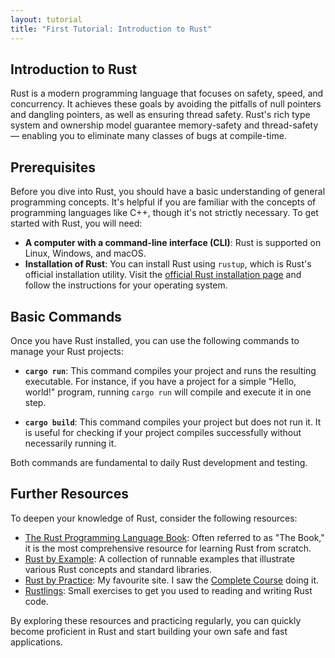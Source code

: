 ```yaml
---
layout: tutorial
title: "First Tutorial: Introduction to Rust"
---
```


## Introduction to Rust

Rust is a modern programming language that focuses on safety, speed, and concurrency. It achieves these goals by avoiding the pitfalls of null pointers and dangling pointers, as well as ensuring thread safety. Rust's rich type system and ownership model guarantee memory-safety and thread-safety — enabling you to eliminate many classes of bugs at compile-time.

## Prerequisites

Before you dive into Rust, you should have a basic understanding of general programming concepts. It's helpful if you are familiar with the concepts of programming languages like C++, though it's not strictly necessary. To get started with Rust, you will need:

- **A computer with a command-line interface (CLI)**: Rust is supported on Linux, Windows, and macOS.
- **Installation of Rust**: You can install Rust using `rustup`, which is Rust's official installation utility. Visit the [official Rust installation page](https://www.rust-lang.org/tools/install) and follow the instructions for your operating system.

## Basic Commands

Once you have Rust installed, you can use the following commands to manage your Rust projects:

- **`cargo run`**: This command compiles your project and runs the resulting executable. For instance, if you have a project for a simple "Hello, world!" program, running `cargo run` will compile and execute it in one step.

- **`cargo build`**: This command compiles your project but does not run it. It is useful for checking if your project compiles successfully without necessarily running it.

Both commands are fundamental to daily Rust development and testing.

## Further Resources

To deepen your knowledge of Rust, consider the following resources:

- [The Rust Programming Language Book](https://doc.rust-lang.org/book/): Often referred to as "The Book," it is the most comprehensive resource for learning Rust from scratch.
- [Rust by Example](https://doc.rust-lang.org/rust-by-example/): A collection of runnable examples that illustrate various Rust concepts and standard libraries.
- [Rust by Practice](https://practice.course.rs): My favourite site. I saw the [Complete Course](https://www.youtube.com/watch?v=BpPEoZW5IiY) doing it.
- [Rustlings](https://github.com/rust-lang/rustlings/): Small exercises to get you used to reading and writing Rust code.

By exploring these resources and practicing regularly, you can quickly become proficient in Rust and start building your own safe and fast applications.
